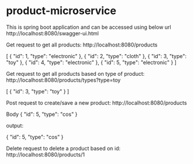 # product-microservice

This is spring boot application and can be accessed using below url
http://localhost:8080/swagger-ui.html

Get request to get all products:
http://localhost:8080/products

[
    {
        "id": 1,
        "type": "electronic"
    },
    {
        "id": 2,
        "type": "cloth"
    },
    {
        "id": 3,
        "type": "toy"
    },
    {
        "id": 4,
        "type": "electronic"
    },
    {
        "id": 5,
        "type": "electronic"
    }
]

Get request to get all products based on type of product:
http://localhost:8080/products/types?type=toy

[
    {
        "id": 3,
        "type": "toy"
    }
]

Post request to create/save a new product:
http://localhost:8080/products

Body 
{
        "id": 5,
        "type": "cos"
}

output:

{
        "id": 5,
        "type": "cos"
}

Delete request to delete a product based on id:
http://localhost:8080/products/1
